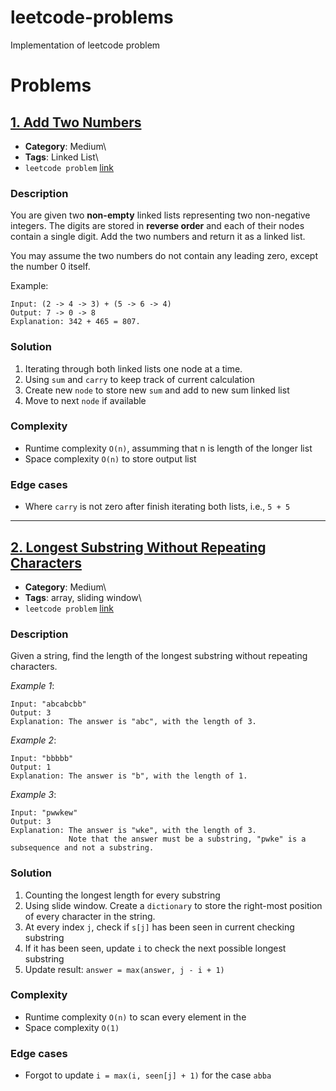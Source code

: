 # leetcode-problems
Implementation of leetcode problem

# Problems
## [1. Add Two Numbers](./python/add_linked_list.py)

* **Category**: Medium\
* **Tags**: Linked List\
* `leetcode problem` [link](https://leetcode.com/problems/add-two-numbers/)

### Description
You are given two **non-empty** linked lists representing two non-negative integers. The digits are stored in **reverse order** and each of their nodes contain a single digit. Add the two numbers and return it as a linked list.

You may assume the two numbers do not contain any leading zero, except the number 0 itself.

Example:
```
Input: (2 -> 4 -> 3) + (5 -> 6 -> 4)
Output: 7 -> 0 -> 8
Explanation: 342 + 465 = 807.
```

### Solution
1. Iterating through both linked lists one node at a time.
2. Using `sum` and `carry` to keep track of current calculation
3. Create new `node` to store new `sum` and add to new sum linked list
4. Move to next `node` if available

### Complexity
* Runtime complexity `O(n)`, assumming that n is length of the longer list
* Space complexity `O(n)` to store output list

### Edge cases
+ Where `carry` is not zero after finish iterating both lists, i.e., `5 + 5`
---
## [2. Longest Substring Without Repeating Characters](./python/length_of_longest_substring.py)

* **Category**: Medium\
* **Tags**: array, sliding window\
* `leetcode problem` [link](https://leetcode.com/problems/longest-substring-without-repeating-characters/)

### Description
Given a string, find the length of the longest substring without repeating characters.

_Example 1_:
```
Input: "abcabcbb"
Output: 3 
Explanation: The answer is "abc", with the length of 3. 
```
_Example 2_:
```
Input: "bbbbb"
Output: 1
Explanation: The answer is "b", with the length of 1.
```
_Example 3_:
```
Input: "pwwkew"
Output: 3
Explanation: The answer is "wke", with the length of 3. 
             Note that the answer must be a substring, "pwke" is a subsequence and not a substring.
```
### Solution
1. Counting the longest length for every substring
2. Using slide window. Create a `dictionary` to store the right-most position of every character in the string. 
3. At every index `j`, check if `s[j]` has been seen in current checking substring
4. If it has been seen, update `i` to check the next possible longest substring
5. Update result: `answer = max(answer, j - i + 1)`

### Complexity
* Runtime complexity `O(n)` to scan every element in the 
* Space complexity `O(1)`

### Edge cases
+ Forgot to update `i = max(i, seen[j] + 1)` for the case `abba`
